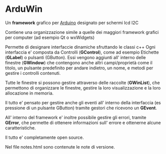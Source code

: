 # ArduWin
Un <b>framework</b> grafico per <u>Arduino</u> designato per schermi lcd I2C

Contiene una organizzazione simile a quelle dei maggiori framework grafici per computer (ad esempio Qt o wxWidgets)

Permette di designare interfaccie dinamiche sfruttando le classi c++
Ogni interfaccia e' composta da Controlli (<b>GControl</b>), come ad esempio Etichette (<b>GLabel</b>) o pulsanti (GButton). Essi vengono aggiunti all' interno delle finestre (<b>GWindow</b>) che contengono anche altri campi/proprietà come il titolo, un pulsante predefinito
per andare indietro, un nome, e metodi per gestire i controlli contenuti.

Tutte le finestre si possono gestire attraverso delle raccolte (<b>GWinList</b>), che permettono di organizzare le finestre, gestire 
la loro visualizzazione e la loro allocazione in memoria.

Il tutto e' pensato per gestire anche gli eventi all' interno della interfaccia (es pressione di un pulsante GButton) tramite 
gestori che ricevono un <b>GEvent</b>.

All' interno del framework e' inoltre possibile gestire gli errori, tramite <b>GError</b>, che permette di ottenere informazioni 
sull' errore e ottenerne alcune caratteristiche.

Il tutto e' completamente open source.

Nel file notes.html sono contenute le note di versione.
